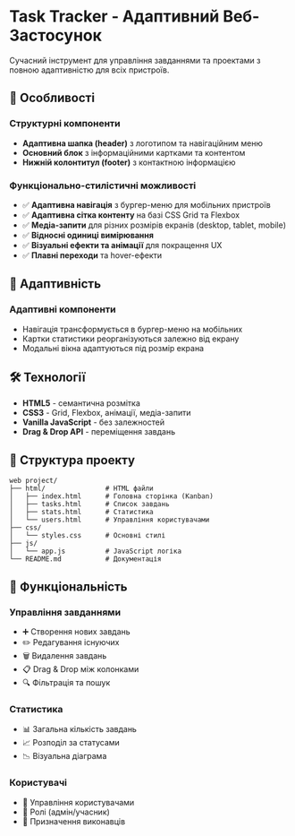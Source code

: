 # Task Tracker - Адаптивний Веб-Застосунок

Сучасний інструмент для управління завданнями та проектами з повною адаптивністю для всіх пристроїв.

## 🚀 Особливості

### Структурні компоненти
- **Адаптивна шапка (header)** з логотипом та навігаційним меню
- **Основний блок** з інформаційними картками та контентом
- **Нижній колонтитул (footer)** з контактною інформацією

### Функціонально-стилістичні можливості
- ✅ **Адаптивна навігація** з бургер-меню для мобільних пристроїв
- ✅ **Адаптивна сітка контенту** на базі CSS Grid та Flexbox
- ✅ **Медіа-запити** для різних розмірів екранів (desktop, tablet, mobile)
- ✅ **Відносні одиниці вимірювання** 
- ✅ **Візуальні ефекти та анімації** для покращення UX
- ✅ **Плавні переходи** та hover-ефекти

## 📱 Адаптивність

### Адаптивні компоненти
- Навігація трансформується в бургер-меню на мобільних
- Картки статистики реорганізуються залежно від екрану
- Модальні вікна адаптуються під розмір екрана

## 🛠 Технології

- **HTML5** - семантична розмітка
- **CSS3** - Grid, Flexbox, анімації, медіа-запити
- **Vanilla JavaScript** - без залежностей
- **Drag & Drop API** - переміщення завдань

## 📁 Структура проекту

```
web project/
├── html/               # HTML файли
│   ├── index.html      # Головна сторінка (Kanban)
│   ├── tasks.html      # Список завдань
│   ├── stats.html      # Статистика
│   └── users.html      # Управління користувачами
├── css/
│   └── styles.css      # Основні стилі
├── js/
│   └── app.js          # JavaScript логіка
└── README.md           # Документація
```
## 🎯 Функціональність

### Управління завданнями
- ➕ Створення нових завдань
- ✏️ Редагування існуючих
- 🗑️ Видалення завдань
- 📋 Drag & Drop між колонками
- 🔍 Фільтрація та пошук

### Статистика
- 📊 Загальна кількість завдань
- 📈 Розподіл за статусами
- 📉 Візуальна діаграма

### Користувачі
- 👥 Управління користувачами
- 🔐 Ролі (адмін/учасник)
- 👤 Призначення виконавців